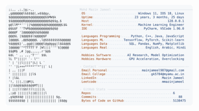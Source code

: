 <picture>
  <source srcset="https://raw.githubusercontent.com/mmazinjameel/mmazinjameel/main/dark_mode.svg?v=1740883830" media="(prefers-color-scheme: dark)">
  <img src="https://raw.githubusercontent.com/mmazinjameel/mmazinjameel/main/light_mode.svg?v=1740883830">
</picture>

